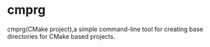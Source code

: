 # cmprg
cmprg(CMake project),a simple command-line tool for creating base directories for CMake based projects.
